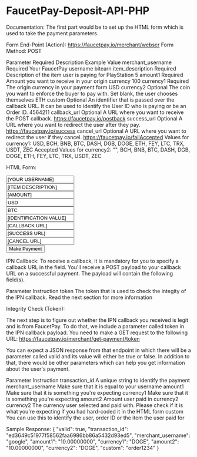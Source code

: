 # FaucetPay-Deposit-API-PHP
Documentation:
The first part would be to set up the HTML form which is used to take the payment parameters.

Form End-Point (Action): https://faucetpay.io/merchant/webscr
Form Method: POST

Parameter	Required	Description	Example Value
merchant_username	Required	Your FaucetPay username	bitearn
item_description	Required	Description of the item user is paying for	PlayStation 5
amount1	Required	Amount you want to receive in your origin currency	100
currency1	Required	The origin currency in your payment form	USD
currency2	Optional	The coin you want to enforce the buyer to pay with. Set blank, the user chooses themselves	ETH
custom	Optional	An identifier that is passed over the callback URL. It can be used to identify the User ID who is paying or be an Order ID.	4564211
callback_url	Optional	A URL where you want to receive the POST callback.	https://faucetpay.io/postback
success_url	Optional	A URL where you want to redirect the user after they pay.	https://faucetpay.io/success
cancel_url	Optional	A URL where you want to redirect the user if they cancel.	https://faucetpay.io/failAccepted Values for currency1: USD, BCH, BNB, BTC, DASH, DGB, DOGE, ETH, FEY, LTC, TRX, USDT, ZEC
Accepted Values for currency2: "", BCH, BNB, BTC, DASH, DGB, DOGE, ETH, FEY, LTC, TRX, USDT, ZEC

HTML Form:
<form action="https://faucetpay.io/merchant/webscr" method="post">
    <input type="text" name="merchant_username" value="[YOUR USERNAME]">
    <br>
    <input type="text" name="item_description" value="[ITEM DESCRIPTION]">
    <br>
    <input type="text" name="amount1" value="[AMOUNT]">
    <br>
    <input type="text" name="currency1" value="USD">
    <br>
    <input type="text" name="currency2" value="BTC">
    <br>
    <input type="text" name="custom" value="[IDENTIFICATION VALUE]">
    <br>
    <input type="text" name="callback_url" value="[CALLBACK URL]">
    <br>
    <input type="text" name="success_url" value="[SUCCESS URL]">
    <br>
    <input type="text" name="cancel_url" value="[CANCEL URL]">
    <br>
    <input type="submit" name="submit" value="Make Payment">
</form>

        
IPN Callback:
To receive a callback, it is mandatory for you to specify a callback URL in the field. You'll receive a POST payload to your callback URL on a successful payment. The payload will contain the following field(s).

Parameter	Instruction
token	The token that is used to check the integity of the IPN callback. Read the next section for more information

Integrity Check (Token):

The next step is to figure out whether the IPN callback you received is legit and is from FaucetPay. To do that, we include a parameter called token in the IPN callback payload. You need to make a GET request to the following URL: https://faucetpay.io/merchant/get-payment/token

You can expect a JSON response from that endpoint in which there will be a parameter called valid and its value will either be true or false. In addition to that, there would be other parameters which can help you get information about the user's payment.

Parameter	Instruction
transaction_id	A unique string to identify the payment
merchant_username	Make sure that it is equal to your username
amount1	Make sure that it is something you're expecting
currency1	Make sure that it is something you're expecting
amount2	Amount user paid in currency2
currency2	The currency user selected and paid with. Please check if it is what you're expecting if you had hard-coded it in the HTML form
custom	You can use this to identify the user, order ID or the item the user paid for

Sample Response:
{
	"valid": true,
	"transaction_id": "ed3649c51977f58562faa6986bb86a5432d93ed5",
	"merchant_username": "google",
	"amount1": "10.00000000",
	"currency1": "DOGE",
	"amount2": "10.00000000",
	"currency2": "DOGE",
	"custom": "order1234"
}
